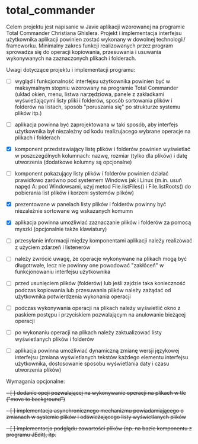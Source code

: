 # total_commander

Celem projektu jest napisanie w Javie aplikacji wzorowanej na programie
Total Commander Christiana Ghislera. Projekt i implementacja interfejsu
użytkownika aplikacji powinien zostać wykonany w dowolnej technologii/
frameworku.
Minimalny zakres funkcji realizowanych przez program sprowadza się do
operacji kopiowania, przesuwania i usuwania wykonywanych na zaznaczonych
plikach i folderach.

Uwagi dotyczące projektu i implementacji programu:

- [ ] wygląd i funkcjonalność interfejsu użytkownika powinien być w maksymalnym
  stopniu wzorowany na programie Total Commander (układ okien, menu,
  listwa narzędziowa, panele z zakładkami wyświetlającymi listy pliki
  i folderów, sposób sortowania plików i folderów na listach, sposób
  "poruszania się" po strukturze systemu plików itp.)

- [ ] aplikacja powinna być zaprojektowana w taki sposób, aby interfejs
  użytkownika był niezależny od kodu realizujacego wybrane operacje na
  plikach i folderach

- [X] komponent przedstawiający listę plików i folderów powinien wyświetlać
  w poszczególnych kolumnach: nazwę, rozmiar (tylko dla plików) i datę
  utworzenia (dodatkowe kolumny są opcjonalne)

- [ ] komponent pokazujący listy plików i folderów powinien działać prawidłowo
  zarówno pod systemem Windows jak i Linux (m.in. usuń napęd A: pod
  Windowsami, użyj metod File.listFiles() i File.listRoots() do pobierania
  list plików i korzeni systemów plików)

- [X] prezentowane w panelach listy plików i folderów powinny być niezależnie
  sortowane wg wskazanych komumn

- [X] aplikacja powinna umożliwiać zaznaczanie plików i folderów za pomocą
  myszki (opcjonalnie także klawiatury)

- [ ] przesyłanie informacji między komponentami aplikacji należy realizować
  z użyciem zdarzeń i listenerów

- [ ] należy zwrócić uwagę, że operacje wykonywane na plikach mogą być
  długotrwałe, lecz nie powinny one powodować "zakłóceń" w funkcjonowaniu
  interfejsu użytkownika

- [ ] przed usunięciem plików (folderów) lub jeśli zajdzie taka konieczność
  podczas kopiowania lub przesuwania plików należy zażądać od użytkownika
  potwierdzenia wykonania operacji

- [ ] podczas wykonywania operacji na plikach należy wyświetlić okno z paskiem
  postępu i przyciskiem pozwalającym na anulowanie bieżącej operacji

- [ ] po wykonaniu operacji na plikach należy zaktualizować listy wyświetlanych
  plików i folderów

- [ ] aplikacja powinna umożliwiać dynamiczną zmianę wersji językowej interfejsu
  (zmiana wyświetlanych tekstów każdego elementu interfejsu użytkownika,
  dostosowanie sposobu wyświetlania daty i czasu utworzenia plików) 

Wymagania opcjonalne:

~~- [ ] dodanie opcji pozwalającej na wykonywanie operacji na plikach w tle
  ("move to background")~~

~~- [ ] implementacja asynchronicznego mechanizmu powiadamiającego o zmianach
  w systemie plików i odświeżającego listy wyświetlanych plików~~

~~- [ ] implementacja podglądu zawartości plików (np. na bazie komponentu
  z programu JEdit), itp.~~
